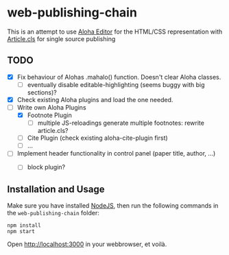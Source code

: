web-publishing-chain
====================

This is an attempt to use [Aloha Editor](http://aloha-editor.org/) for the HTML/CSS representation 
with [Article.cls](http://wannesm.be/articlecls/) for single source publishing

TODO
--------------------

 - [x] Fix behaviour of Alohas .mahalo() function. Doesn't clear Aloha classes.
    - [ ] eventually disable editable-highlighting (seems buggy with big sections)?
 - [x] Check existing Aloha plugins and load the one needed.
 - [ ] Write own Aloha Plugins
     - [x] Footnote Plugin
         - [ ] multiple JS-reloadings generate multiple footnotes: rewrite article.cls?
     - [ ] Cite Plugin (check existing aloha-cite-plugin first)
     - [ ] ...
 - [ ] Implement header functionality in control panel (paper title, author, ...)
     - [ ] block plugin? 



Installation and Usage
--------------------

Make sure you have installed [NodeJS](http://nodejs.org/), then run the following commands in the `web-publishing-chain` folder:

	npm install
	npm start

Open <http://localhost:3000> in your webbrowser, et voilà.

